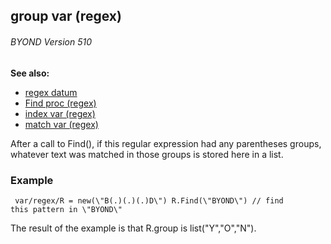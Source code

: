 ## group var (regex) 
###### BYOND Version 510
**See also:**
+   [regex datum](/ref/regex.md) 
+   [Find proc (regex)](/ref/regex/proc/Find.md) 
+   [index var (regex)](/ref/regex/var/index.md) 
+   [match var (regex)](/ref/regex/var/match.md) 

After a call to Find(), if this regular expression had any
parentheses groups, whatever text was matched in those groups is stored
here in a list.
### Example

```
 var/regex/R = new(\"B(.)(.)(.)D\") R.Find(\"BYOND\") // find
this pattern in \"BYOND\" 
```
 The result of the example is that
R.group is list(\"Y\",\"O\",\"N\").